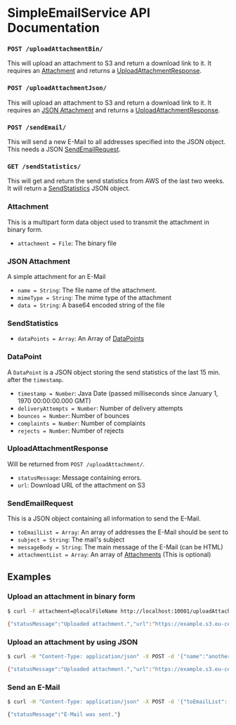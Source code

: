 # SimpleEmailService API Documentation

### `POST /uploadAttachmentBin/`
This will upload an attachment to S3 and return a download link to it. It
requires an [Attachment](#attachment) and returns a
[UploadAttachmentResponse](#uploadattachmentresponse).

### `POST /uploadAttachmentJson/`
This will upload an attachment to S3 and return a download link to it. It
requires an [JSON Attachment](#jsonattachment) and returns a
[UploadAttachmentResponse](#uploadattachmentresponse).

### `POST /sendEmail/`
This will send a new E-Mail to all addresses specified into the JSON object.
This needs a JSON [SendEmailRequest](#sendemailrequest).

### `GET /sendStatistics/`
This will get and return the send statistics from AWS of the last two weeks.
It will return a [SendStatistics](#sendstatistics) JSON object.

### Attachment
This is a multipart form data object used to transmit the attachment in binary
form.
 * `attachment = File`: The binary file

### JSON Attachment
A simple attachment for an E-Mail
 * `name = String`: The file name of the attachment.
 * `mimeType = String`: The mime type of the attachment
 * `data = String`: A base64 encoded string of the file

### SendStatistics
 * `dataPoints = Array`: An Array of [DataPoints](#datapoint)

### DataPoint
A `DataPoint` is a JSON object storing the send statistics of the last 15 min.
after the `timestamp`.
 * `timestamp = Number`: Java Date (passed milliseconds since January 1, 1970 00:00:00.000 GMT)
 * `deliveryAttempts = Number`: Number of delivery attempts
 * `bounces = Number`: Number of bounces
 * `complaints = Number`: Number of complaints
 * `rejects = Number`: Number of rejects

### UploadAttachmentResponse
Will be returned from `POST /uploadAttachment/`.
 * `statusMessage`: Message containing errors.
 * `url`: Download URL of the attachment on S3

### SendEmailRequest
This is a JSON object containing all information to send the E-Mail.
 * `toEmailList = Array`: An array of addresses the E-Mail should be sent to
 * `subject = String`: The mail's subject
 * `messageBody = String`: The main message of the E-Mail (can be HTML)
 * `attachmentList = Array`: An array of [Attachments](#attachment) (This is optional)

## Examples

### Upload an attachment in binary form

```bash
$ curl -F attachment=@localFileName http://localhost:10001/uploadAttachmentBin

{"statusMessage":"Uploaded attachment.","url":"https://example.s3.eu-central-1.amazonaws.com/a_very_long_url"}
```

### Upload an attachment by using JSON

```bash
$ curl -H "Content-Type: application/json" -X POST -d '{"name":"anotherName.txt","mimeType":"text/plain","data":"VGhpcyBpcyBhIHRlc3Q="}' http://localhost:10001/uploadAttachmentJson

{"statusMessage":"Uploaded attachment.","url":"https://example.s3.eu-central-1.amazonaws.com/a_very_long_url"}
```

### Send an E-Mail

```bash
$ curl -H "Content-Type: application/json" -X POST -d '{"toEmailList":["user@domain.tld","another@another.tld"],"subject":"SimpleEmailService","messageBody":"Here is a message."}' http://localhost:10001/sendEmail

{"statusMessage":"E-Mail was sent."}
```
